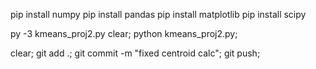 pip install numpy
pip install pandas
pip install matplotlib
pip install scipy

py -3 kmeans_proj2.py
clear; python kmeans_proj2.py;

clear; git add .; git commit -m "fixed centroid calc"; git push;
